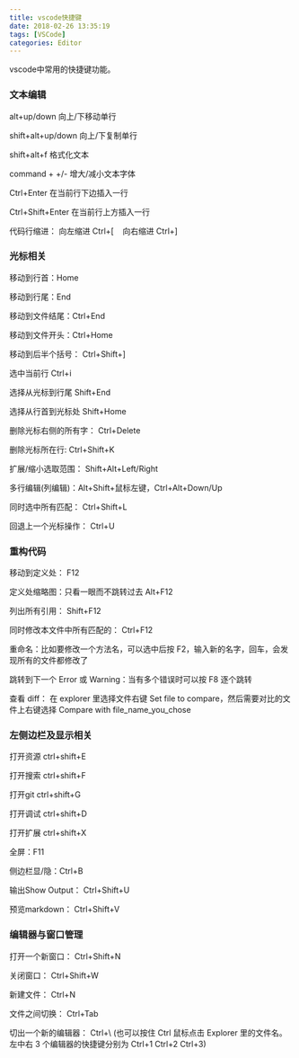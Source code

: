 ```yaml
---
title: vscode快捷键
date: 2018-02-26 13:35:19
tags: [VSCode]
categories: Editor
---
```

vscode中常用的快捷键功能。
<!--more-->
### 文本编辑 ###
alt+up/down    向上/下移动单行

shift+alt+up/down    向上/下复制单行

shift+alt+f    格式化文本

command + +/-  增大/减小文本字体

Ctrl+Enter   在当前行下边插入一行

Ctrl+Shift+Enter  在当前行上方插入一行

代码行缩进：  向左缩进 Ctrl+[ &nbsp;&nbsp; 向右缩进 Ctrl+]
### 光标相关 ###
移动到行首：Home

移动到行尾：End

移动到文件结尾：Ctrl+End

移动到文件开头：Ctrl+Home

移动到后半个括号： Ctrl+Shift+]

选中当前行   Ctrl+i

选择从光标到行尾   Shift+End

选择从行首到光标处   Shift+Home

删除光标右侧的所有字： Ctrl+Delete

删除光标所在行:    Ctrl+Shift+K 

扩展/缩小选取范围： Shift+Alt+Left/Right

多行编辑(列编辑)：Alt+Shift+鼠标左键，Ctrl+Alt+Down/Up

同时选中所有匹配： Ctrl+Shift+L

回退上一个光标操作： Ctrl+U
### 重构代码 ###
移动到定义处： F12

定义处缩略图：只看一眼而不跳转过去 Alt+F12

列出所有引用： Shift+F12

同时修改本文件中所有匹配的： Ctrl+F12

重命名：比如要修改一个方法名，可以选中后按 F2，输入新的名字，回车，会发现所有的文件都修改了

跳转到下一个 Error 或 Warning：当有多个错误时可以按 F8 逐个跳转

查看 diff： 在 explorer 里选择文件右键 Set file to compare，然后需要对比的文件上右键选择 Compare with file_name_you_chose
### 左侧边栏及显示相关 ###
打开资源  ctrl+shift+E

打开搜索  ctrl+shift+F

打开git    ctrl+shift+G

打开调试 ctrl+shift+D

打开扩展 ctrl+shift+X

全屏：F11

侧边栏显/隐：Ctrl+B

输出Show Output：  Ctrl+Shift+U

预览markdown：  Ctrl+Shift+V
### 编辑器与窗口管理 ###
打开一个新窗口： Ctrl+Shift+N

关闭窗口： Ctrl+Shift+W

新建文件：   Ctrl+N

文件之间切换：   Ctrl+Tab

切出一个新的编辑器： Ctrl+\  (也可以按住 Ctrl 鼠标点击 Explorer 里的文件名。左中右 3 个编辑器的快捷键分别为 Ctrl+1 Ctrl+2 Ctrl+3)
